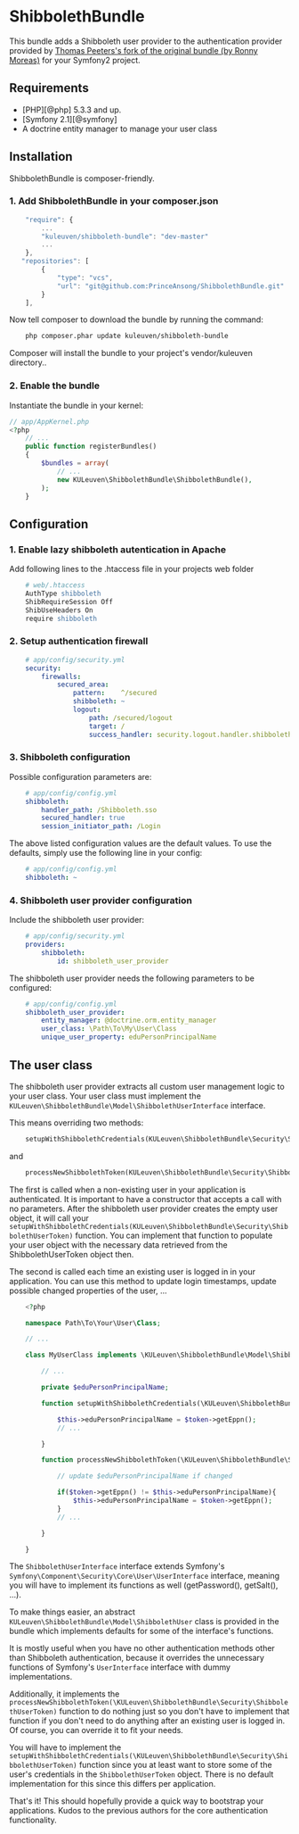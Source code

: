ShibbolethBundle
================

This bundle adds a Shibboleth user provider to the authentication provider provided by [Thomas Peeters's fork of the original bundle (by Ronny Moreas)](https://github.com/user/repo/blob/branch/other_file.md) for your Symfony2 project.

Requirements
------------
* [PHP][@php] 5.3.3 and up.
* [Symfony 2.1][@symfony]
* A doctrine entity manager to manage your user class

Installation
------------

ShibbolethBundle is composer-friendly.

### 1. Add ShibbolethBundle in your composer.json

```js
    "require": {
        ...
        "kuleuven/shibboleth-bundle": "dev-master"
        ...
    },
   "repositories": [
        {
            "type": "vcs",
            "url": "git@github.com:PrinceAnsong/ShibbolethBundle.git"
        }
    ],	
```
Now tell composer to download the bundle by running the command:

```bash
    php composer.phar update kuleuven/shibboleth-bundle
```

Composer will install the bundle to your project's vendor/kuleuven directory..

### 2. Enable the bundle

Instantiate the bundle in your kernel:

```php
// app/AppKernel.php
<?php
    // ...
    public function registerBundles()
    {
        $bundles = array(
            // ...
            new KULeuven\ShibbolethBundle\ShibbolethBundle(),
        );
    }
```

Configuration
-------------

### 1. Enable lazy shibboleth autentication in Apache

Add following lines to the .htaccess file in your projects web folder

```apache
    # web/.htaccess
	AuthType shibboleth
	ShibRequireSession Off
	ShibUseHeaders On
	require shibboleth
```

### 2. Setup authentication firewall 

```yml
	# app/config/security.yml
	security:
		firewalls:
			secured_area:
				pattern:    ^/secured
				shibboleth: ~
                logout:
                    path: /secured/logout
                    target: /
                    success_handler: security.logout.handler.shibboleth
```

### 3. Shibboleth configuration

Possible configuration parameters are:

```yml
	# app/config/config.yml
	shibboleth:
		handler_path: /Shibboleth.sso
		secured_handler: true
		session_initiator_path: /Login			
```

The above listed configuration values are the default values. To use the defaults, simply use the following line in your config:

```yml
	# app/config/config.yml
	shibboleth: ~
```

### 4. Shibboleth user provider configuration

Include the shibboleth user provider:

```yml
	# app/config/security.yml
    providers:
        shibboleth:
            id: shibboleth_user_provider
```

The shibboleth user provider needs the following parameters to be configured:

```yml
	# app/config/config.yml
	shibboleth_user_provider:
		entity_manager: @doctrine.orm.entity_manager
		user_class: \Path\To\My\User\Class
		unique_user_property: eduPersonPrincipalName
```

The user class
-------------

The shibboleth user provider extracts all custom user management logic to your user class. Your user class must implement the `KULeuven\ShibbolethBundle\Model\ShibbolethUserInterface` interface.

This means overriding two methods:

```php
    setupWithShibbolethCredentials(KULeuven\ShibbolethBundle\Security\ShibbolethUserToken)
```

and

```php
    processNewShibbolethToken(KULeuven\ShibbolethBundle\Security\ShibbolethUserToken)
```

The first is called when a non-existing user in your application is authenticated. It is important to have a constructor that accepts a call with no parameters. After the shibboleth user provider creates the empty user object, it will call your `setupWithShibbolethCredentials(KULeuven\ShibbolethBundle\Security\ShibbolethUserToken)` function. You can implement that function to populate your user object with the necessary data retrieved from the ShibbolethUserToken object then.

The second is called each time an existing user is logged in in your application. You can use this method to update login timestamps, update possible changed properties of the user, ...

```php
	<?php

	namespace Path\To\Your\User\Class;

	// ...

	class MyUserClass implements \KULeuven\ShibbolethBundle\Model\ShibbolethUserInterface{

	    // ...

        private $eduPersonPrincipalName;

	    function setupWithShibbolethCredentials(\KULeuven\ShibbolethBundle\Security\ShibbolethUserToken $token){

	        $this->eduPersonPrincipalName = $token->getEppn();
	        // ...

	    }

	    function processNewShibbolethToken(\KULeuven\ShibbolethBundle\Security\ShibbolethUserToken $token){

	        // update $eduPersonPrincipalName if changed

	        if($token->getEppn() != $this->eduPersonPrincipalName){
	            $this->eduPersonPrincipalName = $token->getEppn();
	        }
	        // ...

	    }

	}

```

The `ShibbolethUserInterface` interface extends Symfony's `Symfony\Component\Security\Core\User\UserInterface` interface, meaning you will have to implement its functions as well (getPassword(), getSalt(), ...).

To make things easier, an abstract `KULeuven\ShibbolethBundle\Model\ShibbolethUser` class is provided in the bundle which implements defaults for some of the interface's functions.

It is mostly useful when you have no other authentication methods other than Shibboleth authentication, because it overrides the unnecessary functions of Symfony's `UserInterface`
interface with dummy implementations.

Additionally, it implements the `processNewShibbolethToken(\KULeuven\ShibbolethBundle\Security\ShibbolethUserToken)` function to do nothing just so you don't have to implement that
function if you don't need to do anything after an existing user is logged in. Of course, you can override it to fit your needs.

You will have to implement the `setupWithShibbolethCredentials(\KULeuven\ShibbolethBundle\Security\ShibbolethUserToken)` function since you at least want to store some of the
user's credentials in the `ShibbolethUserToken` object. There is no default implementation for this since this differs per application.




That's it! This should hopefully provide a quick way to bootstrap your applications. Kudos to the previous authors for the core authentication functionality.